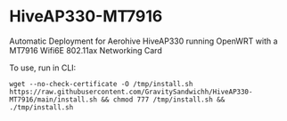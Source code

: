 # HiveAP330-MT7916
Automatic Deployment for Aerohive HiveAP330 running OpenWRT with a MT7916 Wifi6E 802.11ax Networking Card

To use, run in CLI:

```wget --no-check-certificate -O /tmp/install.sh https://raw.githubusercontent.com/GravitySandwichh/HiveAP330-MT7916/main/install.sh && chmod 777 /tmp/install.sh && ./tmp/install.sh```
